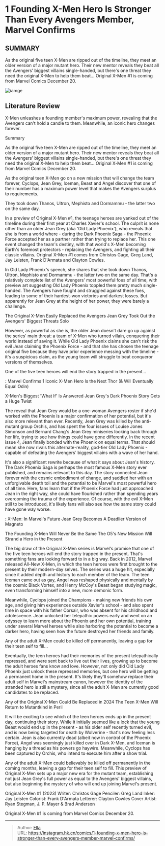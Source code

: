 # 1 Founding X-Men Hero Is Stronger Than Every Avengers Member, Marvel Confirms


## SUMMARY 



  As the original five teen X-Men are ripped out of the timeline, they meet an older version of a major mutant hero.   Their new mentor reveals they beat all the Avengers&#39; biggest villains single-handed, but there&#39;s one threat they need the original X-Men to help them beat...   Original X-Men #1 is coming from Marvel Comics December 20.  

![iamge]()

## Literature Review

X-Men unleashes a founding member&#39;s maximum power, revealing that the Avengers can&#39;t hold a candle to them. Meanwhile, an iconic hero changes forever.


Summary

  As the original five teen X-Men are ripped out of the timeline, they meet an older version of a major mutant hero.   Their new mentor reveals they beat all the Avengers&#39; biggest villains single-handed, but there&#39;s one threat they need the original X-Men to help them beat...   Original X-Men #1 is coming from Marvel Comics December 20.  





As the original teen X-Men go on a new mission that will change the team forever, Cyclops, Jean Grey, Iceman, Beast and Angel discover that one of their number has a maximum power level that makes the Avengers surplus to requirements.






They took down Thanos, Ultron, Mephisto and Dormammu - the latter two on the same day.




In a preview of Original X-Men #1, the teenage heroes are yanked out of the timeline during their first year at Charles Xavier&#39;s school. The culprit is none other than an older Jean Grey (aka &#39;Old Lady Phoenix&#39;), who reveals that she is from a world where - during the Dark Phoenix Saga - the Phoenix Force accepted her as a partner rather than trying to replace her. This one event changed the team&#39;s destiny, with that world&#39;s X-Men becoming Earth&#39;s foremost protectors - replacing the Avengers, and fighting all their classic villains. Original X-Men #1 comes from Christos Gage, Greg Land, Jay Leisten, Frank D&#39;Armata and Clayton Cowles.

         




In Old Lady Phoenix&#39;s speech, she shares that she took down Thanos, Ultron, Mephisto and Dormammu - the latter two on the same day. That&#39;s a relatively complete list of the Avengers&#39; most powerful foes of all time, with preview art suggesting Old Lady Phoenix toppled them pretty much single-handed. The Avengers have fought and struggled against these foes, leading to some of their hardest-won victories and darkest losses. But apparently for Jean Grey at the height of her power, they were barely a challenge.


 The Original X-Men Easily Replaced the Avengers 
Jean Grey Took Out the Avengers&#39; Biggest Threats Solo
         

However, as powerful as she is, the older Jean doesn&#39;t dare go up against the series&#39; main threat: a team of X-Men who turned villain, conquering their world instead of saving it. While Old Lady Phoenix claims she can&#39;t risk the evil Jean claiming the Phoenix Force - and that she has chosen the teenage original five because they have prior experience messing with the timeline - it&#39;s a suspicious claim, as the young team will struggle to beat conqueror versions of themselves.






One of the five teen heroes will end the story trapped in the present...




 : Marvel Confirms 1 Iconic X-Men Hero Is the Next Thor (&amp; Will Eventually Equal Odin)



 X-Men&#39;s Biggest &#39;What If&#39; Is Answered 
Jean Grey&#39;s Dark Phoenix Story Gets a Huge Twist


          

The reveal that Jean Grey would be a one-woman Avengers roster if she&#39;d worked with the Phoenix is a major confirmation of her potential, but it&#39;s also more relevant than ever. Recently, Jean Grey was killed by the anti-mutant group Orchis, and has spent the four issues of Louise Jones Simonson and Bernard Chang&#39;s Jean Grey miniseries looking back through her life, trying to see how things could have gone differently. In the recent issue 4, Jean finally bonded with the Phoenix on equal terms. That should mean she now rivals this alternate-reality, god-tier Old Lady Phoenix - capable of defeating the Avengers&#39; biggest villains with a wave of her hand.




It&#39;s also a significant rewrite because of what it says about Jean&#39;s history. The Dark Phoenix Saga is perhaps the most famous X-Men story ever published, and remains relevant to this day. The story connected Jean forever with the cosmic embodiment of change, and saddled her with an unforgivable death toll and the potential to be Marvel&#39;s most powerful hero of all time. Here, fans learn that if the Phoenix Force had just approached Jean in the right way, she could have flourished rather than spending years overcoming the trauma of the experience. Of course, with the evil X-Men still to be introduced, it&#39;s likely fans will also see how the same story could have gone way worse.

 : X-Men: In Marvel&#39;s Future Jean Grey Becomes A Deadlier Version of Magneto



 The Founding X-Men Will Never Be the Same 
The O5&#39;s New Mission Will Strand a Hero in the Present
         




The big draw of the Original X-Men series is Marvel&#39;s promise that one of the five teen heroes will end the story trapped in the present. That&#39;s something fans are looking forward to in a big way. Back in 2012, Marvel released All-New X-Men, in which the teen heroes were first brought to the present by their modern-day selves. The series was a huge hit, especially since it added depth and history to each member of the team. The teen Iceman came out as gay, Angel was reshaped physically and mentally by the cosmic Black Vortex, and Henry McCoy&#39;s Beast began studying magic, even transforming himself into a new, more demonic form.

Meanwhile, Cyclops joined the Champions - making new friends his own age, and giving him experiences outside Xavier&#39;s school - and also spent time in space with his father Corsair, who was absent for his childhood and adolescence. Jean unlocked her telepathic powers early and went on an odyssey to learn more about the Phoenix and her own potential, training under several Marvel heroes while also harboring the potential to become a darker hero, having seen how the future destroyed her friends and family.






Any of the adult X-Men could be killed off permanently, leaving a gap for their teen self to fill...




Eventually, the teen heroes had their memories of the present telepathically repressed, and were sent back to live out their lives, growing up to become the adult heroes fans know and love. However, not only did Old Lady Phoenix just unlock these repressed memories, but one hero will be getting a permanent home in the present. It&#39;s likely they&#39;ll somehow replace their adult self in Marvel&#39;s mainstream canon, however the identity of the stranded hero is still a mystery, since all the adult X-Men are currently good candidates to be replaced.



 Any of the Original X-Men Could Be Replaced in 2024 
The Teen X-Men Will Return to Mutantkind in Peril
         




It will be exciting to see which of the teen heroes ends up in the present day, continuing their story. While it initially seemed like a lock that the young Beast would end up in the present - as his older self recently turned evil, and is now being targeted for death by Wolverine - that&#39;s now feeling less certain. Jean is also currently dead (albeit now in control of the Phoenix Force), Angel was seemingly just killed over in Dark X-Men, and Iceman is hanging by a thread as his powers go haywire. Meanwhile, Cyclops has been captured by Orchis, who intend to execute him after a show trial.

Any of the adult X-Men could believably be killed off permanently in the coming months, leaving a gap for their teen self to fill. This preview of Original X-Men sets up a major new era for the mutant team, establishing not just Jean Grey&#39;s full power as equal to the Avengers&#39; biggest villains, but also beginning the mystery of who will end up joining Marvel&#39;s present.

 Original X-Men #1 (2023)                 Writer: Christos Gage   Penciler: Greg Land   Inker: Jay Leisten   Colorist: Frank D&#39;Armata   Letterer: Clayton Cowles   Cover Artist: Ryan Stegman, J. P. Mayer &amp; Brad Anderson      






Original X-Men #1 is coming from Marvel Comics December 20.



---

> Author: [Ella](https://instagram.hk.cn/)  
> URL: https://instagram.hk.cn/comics/1-founding-x-men-hero-is-stronger-than-every-avengers-member-marvel-confirms/  

